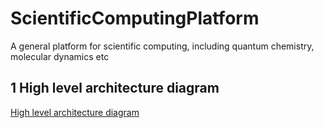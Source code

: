 # ScientificComputingPlatform
A general platform for scientific computing, including quantum chemistry, molecular dynamics etc

## 1 High level architecture diagram
[High level architecture diagram](./highleveldesign.jpg)
